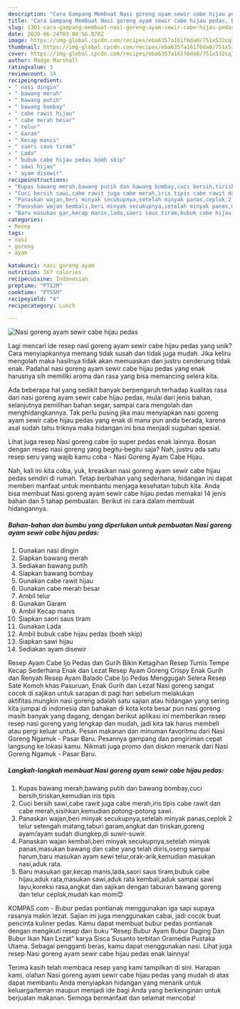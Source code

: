 ```yaml
---
description: "Cara Gampang Membuat Nasi goreng ayam sewir cabe hijau pedas, Bikin Ngiler"
title: "Cara Gampang Membuat Nasi goreng ayam sewir cabe hijau pedas, Bikin Ngiler"
slug: 1301-cara-gampang-membuat-nasi-goreng-ayam-sewir-cabe-hijau-pedas-bikin-ngiler
date: 2020-06-24T03:08:56.870Z
image: https://img-global.cpcdn.com/recipes/eba6357a161f6da0/751x532cq70/nasi-goreng-ayam-sewir-cabe-hijau-pedas-foto-resep-utama.jpg
thumbnail: https://img-global.cpcdn.com/recipes/eba6357a161f6da0/751x532cq70/nasi-goreng-ayam-sewir-cabe-hijau-pedas-foto-resep-utama.jpg
cover: https://img-global.cpcdn.com/recipes/eba6357a161f6da0/751x532cq70/nasi-goreng-ayam-sewir-cabe-hijau-pedas-foto-resep-utama.jpg
author: Madge Marshall
ratingvalue: 3
reviewcount: 14
recipeingredient:
- " nasi dingin"
- " bawang merah"
- " bawang putih"
- " bawang bombay"
- " cabe rawit hijau"
- " cabe merah besar"
- " telur"
- " Garam"
- " Kecap manis"
- " saori saus tiram"
- " Lada"
- " bubuk cabe hijau pedas boeh skip"
- " sawi hijau"
- " ayam disewir"
recipeinstructions:
- "Kupas bawang merah,bawang putih dan bawang bombay,cuci bersih,tiriskan,kemudian iris tipis"
- "Cuci bersih sawi,cabe rawit juga cabe merah,iris tipis cabe rawit dan cabe merah,sisihkan,kemudian potong-potong sawi."
- "Panaskan wajan,beri minyak secukupnya,setelah minyak panas,ceplok 2 telur setengah matang,taburi garam,angkat dan tiriskan,goreng ayam/ayam sudah diungkep,di suwir-suwir."
- "Panaskan wajan kembali,beri minyak secukupnya,setelah minyak panas,masukan bawang dan cabe yang telah diiris,oseng sampai harum,baru masukan ayam sewi telur,orak-arik,kemudian masukan nasi,aduk rata."
- "Baru masukan gar,kecap manis,lada,saori saus tiram,bubuk cabe hijau,aduk rata,masukan sawi,aduk rata kembali,aduk sampai sawi layu,koreksi rasa,angkat dan sajikan dengan taburan bawang goreng dan telur ceplok,mudah kan mom😊"
categories:
- Resep
tags:
- nasi
- goreng
- ayam

katakunci: nasi goreng ayam 
nutrition: 167 calories
recipecuisine: Indonesian
preptime: "PT12M"
cooktime: "PT55M"
recipeyield: "4"
recipecategory: Lunch

---
```



![Nasi goreng ayam sewir cabe hijau pedas](https://img-global.cpcdn.com/recipes/eba6357a161f6da0/751x532cq70/nasi-goreng-ayam-sewir-cabe-hijau-pedas-foto-resep-utama.jpg)

Lagi mencari ide resep nasi goreng ayam sewir cabe hijau pedas yang unik? Cara menyiapkannya memang tidak susah dan tidak juga mudah. Jika keliru mengolah maka hasilnya tidak akan memuaskan dan justru cenderung tidak enak. Padahal nasi goreng ayam sewir cabe hijau pedas yang enak harusnya sih memiliki aroma dan rasa yang bisa memancing selera kita.

Ada beberapa hal yang sedikit banyak berpengaruh terhadap kualitas rasa dari nasi goreng ayam sewir cabe hijau pedas, mulai dari jenis bahan, selanjutnya pemilihan bahan segar, sampai cara mengolah dan menghidangkannya. Tak perlu pusing jika mau menyiapkan nasi goreng ayam sewir cabe hijau pedas yang enak di mana pun anda berada, karena asal sudah tahu triknya maka hidangan ini bisa menjadi suguhan spesial.

Lihat juga resep Nasi goreng cabe ijo super pedas enak lainnya. Bosan dengan resep nasi goreng yang begitu-begitu saja? Nah, justru ada satu resep seru yang wajib kamu coba - Nasi Goreng Ayam Cabe Hijau.


Nah, kali ini kita coba, yuk, kreasikan nasi goreng ayam sewir cabe hijau pedas sendiri di rumah. Tetap berbahan yang sederhana, hidangan ini dapat memberi manfaat untuk membantu menjaga kesehatan tubuh kita. Anda bisa membuat Nasi goreng ayam sewir cabe hijau pedas memakai 14 jenis bahan dan 5 tahap pembuatan. Berikut ini cara dalam membuat hidangannya.

<!--inarticleads1-->

##### Bahan-bahan dan bumbu yang diperlukan untuk pembuatan Nasi goreng ayam sewir cabe hijau pedas:

1. Gunakan  nasi dingin
1. Siapkan  bawang merah
1. Sediakan  bawang putih
1. Siapkan  bawang bombay
1. Gunakan  cabe rawit hijau
1. Gunakan  cabe merah besar
1. Ambil  telur
1. Gunakan  Garam
1. Ambil  Kecap manis
1. Siapkan  saori saus tiram
1. Gunakan  Lada
1. Ambil  bubuk cabe hijau pedas (boeh skip)
1. Siapkan  sawi hijau
1. Sediakan  ayam disewir


Resep Ayam Cabe Ijo Pedas dan Gurih Bikin Ketagihan Resep Tumis Tempe Kecap Sederhana Enak dan Lezat Resep Ayam Goreng Crispy Enak Gurih dan Renyah Resep Ayam Balado Cabe Ijo Pedas Menggugah Selera Resep Sate Komoh khas Pasuruan, Enak Gurih dan Lezat Nasi goreng sangat cocok di sajikan untuk sarapan di pagi hari sebelum melakukan aktifitas.mungkin nasi goreng adalah satu sajian atau hidangan yang sering kita jumpai di indonesia dan bahakan di kota kota besar pun nasi goreng masih banyak yang dagang, dengan berikut aplikasi ini memberikan resep resep nasi goreng yang lengkap dan mudah, jadi kita tak harus membeli atau pergi keluar untuk. Pesan makanan dan minuman favoritmu dari Nasi Goreng Ngamuk - Pasar Baru. Pesannya gampang dan pengiriman cepat langsung ke lokasi kamu. Nikmati juga promo dan diskon menarik dari Nasi Goreng Ngamuk - Pasar Baru. 

<!--inarticleads2-->

##### Langkah-langkah membuat Nasi goreng ayam sewir cabe hijau pedas:

1. Kupas bawang merah,bawang putih dan bawang bombay,cuci bersih,tiriskan,kemudian iris tipis
1. Cuci bersih sawi,cabe rawit juga cabe merah,iris tipis cabe rawit dan cabe merah,sisihkan,kemudian potong-potong sawi.
1. Panaskan wajan,beri minyak secukupnya,setelah minyak panas,ceplok 2 telur setengah matang,taburi garam,angkat dan tiriskan,goreng ayam/ayam sudah diungkep,di suwir-suwir.
1. Panaskan wajan kembali,beri minyak secukupnya,setelah minyak panas,masukan bawang dan cabe yang telah diiris,oseng sampai harum,baru masukan ayam sewi telur,orak-arik,kemudian masukan nasi,aduk rata.
1. Baru masukan gar,kecap manis,lada,saori saus tiram,bubuk cabe hijau,aduk rata,masukan sawi,aduk rata kembali,aduk sampai sawi layu,koreksi rasa,angkat dan sajikan dengan taburan bawang goreng dan telur ceplok,mudah kan mom😊


KOMPAS.com - Bubur pedas pontianak menggunakan iga sapi supaya rasanya makin lezat. Sajian ini juga menggunakan cabai, jadi cocok buat pencinta kuliner pedas. Kamu dapat membuat bubur pedas pontianak dengan mengikuti resep dari buku &#34;Resep Bubur Ayam Bubur Daging Dan Bubur Ikan Nan Lezat&#34; karya Sisca Susanto terbitan Gramedia Pustaka Utama. Sebagai pengganti beras, kamu dapat menggunakan nasi. Lihat juga resep Nasi goreng ayam sewir cabe hijau pedas enak lainnya! 

Terima kasih telah membaca resep yang kami tampilkan di sini. Harapan kami, olahan Nasi goreng ayam sewir cabe hijau pedas yang mudah di atas dapat membantu Anda menyiapkan hidangan yang menarik untuk keluarga/teman maupun menjadi ide bagi Anda yang berkeinginan untuk berjualan makanan. Semoga bermanfaat dan selamat mencoba!
